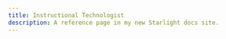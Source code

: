 ```yaml
---
title: Instructional Technologist
description: A reference page in my new Starlight docs site.
---
```

